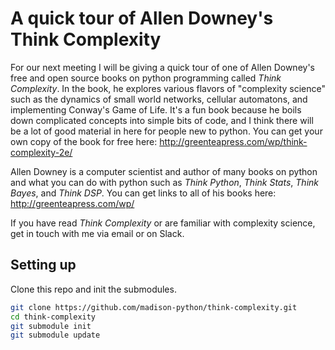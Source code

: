 # A quick tour of Allen Downey's Think Complexity

For our next meeting I will be giving a quick tour of one of Allen Downey's free and open source books on python programming called _Think Complexity_. In the book, he explores various flavors of "complexity science" such as the dynamics of small world networks, cellular automatons, and implementing Conway's Game of Life. It's a fun book because he boils down complicated concepts into simple bits of code, and I think there will be a lot of good material in here for people new to python. You can get your own copy of the book for free here: http://greenteapress.com/wp/think-complexity-2e/

Allen Downey is a computer scientist and author of many books on python and what you can do with python such as _Think Python_, _Think Stats_, _Think Bayes_, and _Think DSP_. You can get links to all of his books here: http://greenteapress.com/wp/

If you have read _Think Complexity_ or are familiar with complexity science, get in touch with me via email or on Slack.

## Setting up

Clone this repo and init the submodules.

```bash
git clone https://github.com/madison-python/think-complexity.git
cd think-complexity
git submodule init
git submodule update
```
